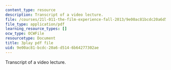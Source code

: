 ```yaml
---
content_type: resource
description: Transcript of a video lecture.
file: /courses/21l-011-the-film-experience-fall-2013/9e00ac81bcdc20a6d5146b64277302ae_tHttGDNmgKI.pdf
file_type: application/pdf
learning_resource_types: []
ocw_type: OCWFile
resourcetype: Document
title: 3play pdf file
uid: 9e00ac81-bcdc-20a6-d514-6b64277302ae
---
```

Transcript of a video lecture.

